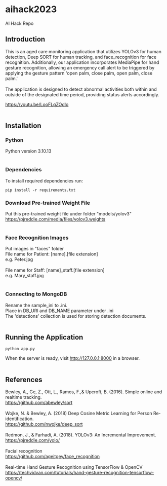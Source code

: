 # aihack2023
AI Hack Repo

## Introduction
This is an aged care monitoring application that utilizes YOLOv3 for human detection, Deep SORT for human tracking, and face_recognition for face recognition. Additionally, our application incorporates MediaPipe for hand gesture recognition, allowing an emergency call alert to be triggered by applying the gesture pattern 'open palm, close palm, open palm, close palm.'<br><br>
The application is designed to detect abnormal activities both within and outside of the designated time period, providing status alerts accordingly.<br>

https://youtu.be/LooFLqZOdIo<br><br>

## Installation
### Python
Python version 3.10.13<br><br>

### Dependencies
To install required dependencies run:
```
pip install -r requirements.txt
```

### Download Pre-trained Weight File
Put this pre-trained weight file under folder "models/yolov3"<br>
https://pjreddie.com/media/files/yolov3.weights<br><br>

### Face Recognition Images
Put images in "faces" folder<br>
File name for Patient: [name].[file extension]<br>
e.g. Peter.jpg<br><br>
File name for Staff: [name]_staff.[file extension]<br>
e.g. Mary_staff.jpg<br><br>

### Connecting to MongoDB
Rename the sample_ini to .ini.<br>
Place in DB_URI and DB_NAME parameter under .ini<br>
The 'detections' collection is used for storing detection documents.<br><br>

## Running the Application
```
python app.py
```

When the server is ready, visit http://127.0.0.1:8000 in a browser.<br><br>

## References
Bewley, A., Ge, Z., Ott, L., Ramos, F.,& Upcroft, B. (2016). Simple online and realtime tracking.<br>
https://github.com/abewley/sort<br><br>
Wojke, N. & Bewley, A. (2018) Deep Cosine Metric Learning for Person Re-identification.<br>
https://github.com/nwojke/deep_sort<br><br>
Redmon, J., & Farhadi, A. (2018). YOLOv3: An Incremental Improvement.<br>
https://pjreddie.com/yolo/<br><br>
Facial recognition<br>
https://github.com/ageitgey/face_recognition<br><br>
Real-time Hand Gesture Recognition using TensorFlow & OpenCV<br>
https://techvidvan.com/tutorials/hand-gesture-recognition-tensorflow-opencv/